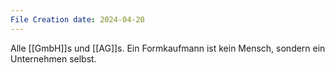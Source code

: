 ```yaml
---
File Creation date: 2024-04-20
---
```

Alle [[GmbH]]s und [[AG]]s. Ein Formkaufmann ist kein Mensch, sondern ein Unternehmen selbst.